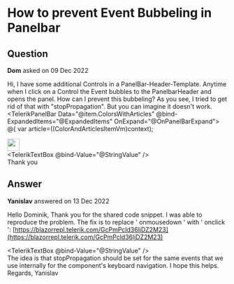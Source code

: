 # How to prevent Event Bubbeling in Panelbar

## Question

**Dom** asked on 09 Dec 2022

Hi, I have some additional Controls in a PanelBar-Header-Template. Anytime when I click on a Control the Event bubbles to the PanelbarHeader and opens the panel. How can I prevent this bubbeling? As you see, I tried to get rid of that with "stopPropagation". But you can imagine it doesn't work. <TelerikPanelBar Data="@item.ColorsWithArticles" @bind-ExpandedItems="@ExpandedItems" OnExpand="@OnPanelBarExpand"> <PanelBarBindings> <PanelBarBinding Level="0" ItemsField="Articles"> <HeaderTemplate> @{
var article=((ColorAndArticlesItemVm)context); <div class="d-flex flex-row flex-wrap"> <div class="p-1 border"> <img src="@article.Color.ColorImageUrl" alt="" style="width:28px; height:28px"> </div> <div onkeydown="stopPropagation(event)" onmousedown="stopPropagation(event)"> <TelerikTextBox @bind-Value="@StringValue" /> </div> </div> <script suppress-error="BL9992"> function stopPropagation ( e ) {
e.stopPropagation();
} </script> Thank you

## Answer

**Yanislav** answered on 13 Dec 2022

Hello Dominik, Thank you for the shared code snippet. I was able to reproduce the problem. The fix is to replace ' onmousedown ' with ' onclick ': [https://blazorrepl.telerik.com/GcPmPcld36ljDZ2M23](https://blazorrepl.telerik.com/GcPmPcld36ljDZ2M23) <div onkeydown="stopPropagation(event)" onclick="stopPropagation(event)"> <TelerikTextBox @bind-Value="@StringValue" /> </div> The idea is that stopPropagation should be set for the same events that we use internally for the component's keyboard navigation. I hope this helps. Regards, Yanislav
